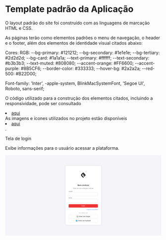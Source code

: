 # Template padrão da Aplicação

O layout padrão do site foi construído com as linguagens de marcação HTML e CSS.

As páginas terão como elementos padrões o menu de navegação, o header e o footer, além dos elementos de identidade visual citados abaixo:

Cores: RGB: 
    --bg-primary: #121212;
    --bg-secondary: #1e1e1e;
    --bg-tertiary: #2d2d2d;
    --bg-card: #1a1a1a;
    --text-primary: #ffffff;
    --text-secondary: #b3b3b3;
    --text-muted: #808080;
    --accent-orange: #FF6600;
    --accent-purple: #8B5CF6;
    --border-color: #333333;
    --hover-bg: #2a2a2a;
    --red-500: #B22D00;

Font-family: 'Inter', -apple-system, BlinkMacSystemFont, 'Segoe UI', Roboto, sans-serif;

O código utilizado para a construção dos elementos citados, incluindo a responsividade, pode ser consultado <li><a href="../codigo-fonte/">aqui</a></li>
As imagens e ícones utilizados no projeto estão disponíveis <li><a href="../codigo-fonte/assets/imgs/">aqui</a></li>.

Tela de login

Exibe informações para o usuário acessar a plataforma.

<img src="../documentos/img/screen-login.png">